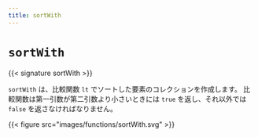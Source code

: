 ```yaml
---
title: sortWith
---
```


# `sortWith`

{{< signature sortWith >}}

`sortWith` は、比較関数 `lt` でソートした要素のコレクションを作成します。
比較関数は第一引数が第二引数より小さいときには `true` を返し、それ以外では `false` を返さなければなりません。

{{< figure src="images/functions/sortWith.svg" >}}
